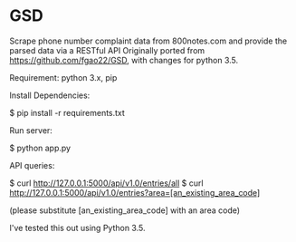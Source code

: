 # GSD
Scrape phone number complaint data from 800notes.com and provide the parsed data via a RESTful API
Originally ported from https://github.com/fgao22/GSD, with changes for python 3.5.

Requirement: python 3.x, pip

Install Dependencies:

$ pip install -r requirements.txt

Run server:

$ python app.py

API queries:

$ curl http://127.0.0.1:5000/api/v1.0/entries/all
$ curl http://127.0.0.1:5000/api/v1.0/entries?area=[an_existing_area_code]

(please substitute [an_existing_area_code] with an area code)


I've tested this out using Python 3.5.
